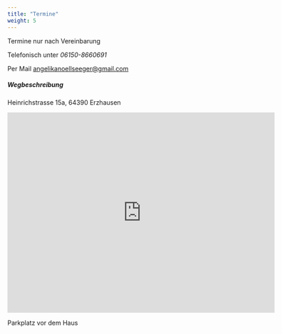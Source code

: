 ```yaml
---
title: "Termine"
weight: 5
---
```


Termine nur nach Vereinbarung

Telefonisch unter _06150-8660691_

Per Mail angelikanoellseeger@gmail.com

##### Wegbeschreibung

Heinrichstrasse 15a, 64390 Erzhausen

<iframe
  width="600"
  height="450"
  style="border:0"
  loading="lazy"
  allowfullscreen
  src="https://www.google.com/maps/embed/v1/place?q=praxis%20n%C3%B6ll%20seeger&key=AIzaSyAA1zCq3Lc1xUAJwwZqHQeTh2wSx0dXUf4">
</iframe>

Parkplatz vor dem Haus
